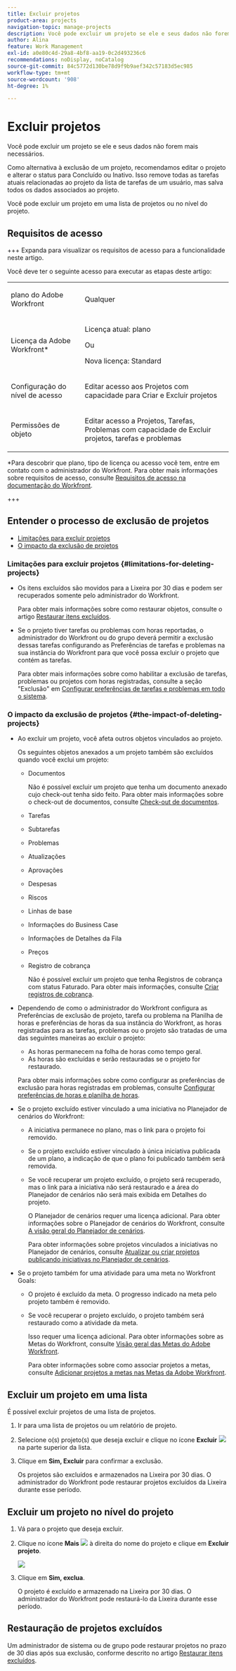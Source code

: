 ```yaml
---
title: Excluir projetos
product-area: projects
navigation-topic: manage-projects
description: Você pode excluir um projeto se ele e seus dados não forem mais necessários. Como alternativa à exclusão de um projeto, recomendamos editar o projeto e alterar o status para Concluído ou Inativo. Isso remove todas as tarefas atuais relacionadas ao projeto da lista de tarefas de um usuário, mas salva todos os dados associados ao projeto.
author: Alina
feature: Work Management
exl-id: a0e80c4d-29a8-4bf8-aa19-0c2d493236c6
recommendations: noDisplay, noCatalog
source-git-commit: 84c5772d130be78d9f9b9aef342c57183d5ec985
workflow-type: tm+mt
source-wordcount: '908'
ht-degree: 1%

---
```


# Excluir projetos

<!--Audited: 01/2024-->

Você pode excluir um projeto se ele e seus dados não forem mais necessários.

Como alternativa à exclusão de um projeto, recomendamos editar o projeto e alterar o status para Concluído ou Inativo. Isso remove todas as tarefas atuais relacionadas ao projeto da lista de tarefas de um usuário, mas salva todos os dados associados ao projeto.

Você pode excluir um projeto em uma lista de projetos ou no nível do projeto.

## Requisitos de acesso

+++ Expanda para visualizar os requisitos de acesso para a funcionalidade neste artigo.

Você deve ter o seguinte acesso para executar as etapas deste artigo:

<table style="table-layout:auto"> 
 <col> 
 <col> 
 <tbody> 
  <tr> 
   <td> <p>plano do Adobe Workfront</p> </td> 
   <td>Qualquer</td> 
  </tr> 
  <tr> 
   <td> <p>Licença da Adobe Workfront*</p> </td> 
   <td> <p>Licença atual: plano </p> 
   Ou
   <p>Nova licença: Standard </p>
   </td> 
  </tr> 
  <tr data-mc-conditions=""> 
   <td>Configuração do nível de acesso</td> 
   <td> <p>Editar acesso aos Projetos com capacidade para Criar e Excluir projetos</p> </td> 
  </tr> 
  <tr data-mc-conditions=""> 
   <td> <p>Permissões de objeto </p> </td> 
   <td> <p>Editar acesso a Projetos, Tarefas, Problemas com capacidade de Excluir projetos, tarefas e problemas</p> </td> 
  </tr> 
 </tbody> 
</table>

*Para descobrir que plano, tipo de licença ou acesso você tem, entre em contato com o administrador do Workfront. Para obter mais informações sobre requisitos de acesso, consulte [Requisitos de acesso na documentação do Workfront](/help/quicksilver/administration-and-setup/add-users/access-levels-and-object-permissions/access-level-requirements-in-documentation.md).

+++

## Entender o processo de exclusão de projetos

* [Limitações para excluir projetos](#limitations-for-deleting-projects)
* [O impacto da exclusão de projetos](#the-impact-of-deleting-projects)

### Limitações para excluir projetos  {#limitations-for-deleting-projects}

* Os itens excluídos são movidos para a Lixeira por 30 dias e podem ser recuperados somente pelo administrador do Workfront.

  Para obter mais informações sobre como restaurar objetos, consulte o artigo [Restaurar itens excluídos](../../../administration-and-setup/manage-workfront/manage-deleted-items/restore-deleted-items.md).

* Se o projeto tiver tarefas ou problemas com horas reportadas, o administrador do Workfront ou do grupo deverá permitir a exclusão dessas tarefas configurando as Preferências de tarefas e problemas na sua instância do Workfront para que você possa excluir o projeto que contém as tarefas.

  Para obter mais informações sobre como habilitar a exclusão de tarefas, problemas ou projetos com horas registradas, consulte a seção &quot;Exclusão&quot; em [Configurar preferências de tarefas e problemas em todo o sistema](../../../administration-and-setup/set-up-workfront/configure-system-defaults/set-task-issue-preferences.md).

  <!--
  <p data-mc-conditions="QuicksilverOrClassic.Quicksilver,QuicksilverOrClassic.Draft mode">(NOTE: this bullet stays in NWE only forever)</p>
  -->

### O impacto da exclusão de projetos {#the-impact-of-deleting-projects}

* Ao excluir um projeto, você afeta outros objetos vinculados ao projeto.

  Os seguintes objetos anexados a um projeto também são excluídos quando você exclui um projeto:

   * Documentos

     Não é possível excluir um projeto que tenha um documento anexado cujo check-out tenha sido feito. Para obter mais informações sobre o check-out de documentos, consulte [Check-out de documentos](../../../documents/managing-documents/check-out-documents.md).

   * Tarefas
   * Subtarefas
   * Problemas
   * Atualizações
   * Aprovações
   * Despesas
   * Riscos
   * Linhas de base
   * Informações do Business Case
   * Informações de Detalhes da Fila
   * Preços
   * Registro de cobrança

     Não é possível excluir um projeto que tenha Registros de cobrança com status Faturado. Para obter mais informações, consulte [Criar registros de cobrança](../../projects/project-finances/create-billing-records.md).

* Dependendo de como o administrador do Workfront configura as Preferências de exclusão de projeto, tarefa ou problema na Planilha de horas e preferências de horas da sua instância do Workfront, as horas registradas para as tarefas, problemas ou o projeto são tratadas de uma das seguintes maneiras ao excluir o projeto:

   * As horas permanecem na folha de horas como tempo geral.
   * As horas são excluídas e serão restauradas se o projeto for restaurado.

  Para obter mais informações sobre como configurar as preferências de exclusão para horas registradas em problemas, consulte [Configurar preferências de horas e planilha de horas](../../../administration-and-setup/set-up-workfront/configure-timesheets-schedules/timesheet-and-hour-preferences.md).

* Se o projeto excluído estiver vinculado a uma iniciativa no Planejador de cenários do Workfront:

   * A iniciativa permanece no plano, mas o link para o projeto foi removido.
   * Se o projeto excluído estiver vinculado à única iniciativa publicada de um plano, a indicação de que o plano foi publicado também será removida.
   * Se você recuperar um projeto excluído, o projeto será recuperado, mas o link para a iniciativa não será restaurado e a área do Planejador de cenários não será mais exibida em Detalhes do projeto.

     O Planejador de cenários requer uma licença adicional. Para obter informações sobre o Planejador de cenários do Workfront, consulte [A visão geral do Planejador de cenários](../../../scenario-planner/scenario-planner-overview.md).

     Para obter informações sobre projetos vinculados a iniciativas no Planejador de cenários, consulte [Atualizar ou criar projetos publicando iniciativas no Planejador de cenários](../../../scenario-planner/publish-scenarios-update-projects.md).

* Se o projeto também for uma atividade para uma meta no Workfront Goals:

   * O projeto é excluído da meta. O progresso indicado na meta pelo projeto também é removido.

   * Se você recuperar o projeto excluído, o projeto também será restaurado como a atividade da meta.

     Isso requer uma licença adicional. Para obter informações sobre as Metas do Workfront, consulte [Visão geral das Metas do Adobe Workfront](../../../workfront-goals/goal-management/wf-goals-overview.md).

     Para obter informações sobre como associar projetos a metas, consulte [Adicionar projetos a metas nas Metas da Adobe Workfront](../../../workfront-goals/results-and-activities/connect-projects-to-goals-overview.md).

## Excluir um projeto em uma lista

É possível excluir projetos de uma lista de projetos.

1. Ir para uma lista de projetos ou um relatório de projeto.
1. Selecione o(s) projeto(s) que deseja excluir e clique no ícone **Excluir** ![](assets/delete-icon.png) na parte superior da lista.

1. Clique em **Sim, Excluir** para confirmar a exclusão.

   Os projetos são excluídos e armazenados na Lixeira por 30 dias. O administrador do Workfront pode restaurar projetos excluídos da Lixeira durante esse período.

## Excluir um projeto no nível do projeto

1. Vá para o projeto que deseja excluir.
1. Clique no ícone **Mais** ![](assets/qs-more-menu.png) à direita do nome do projeto e clique em **Excluir projeto**.

   ![](assets/more-icon-expanded-delete-project-highlighted.png)

1. Clique em **Sim, exclua**.

   O projeto é excluído e armazenado na Lixeira por 30 dias. O administrador do Workfront pode restaurá-lo da Lixeira durante esse período.

## Restauração de projetos excluídos

Um administrador de sistema ou de grupo pode restaurar projetos no prazo de 30 dias após sua exclusão, conforme descrito no artigo [Restaurar itens excluídos](../../../administration-and-setup/manage-workfront/manage-deleted-items/restore-deleted-items.md).
